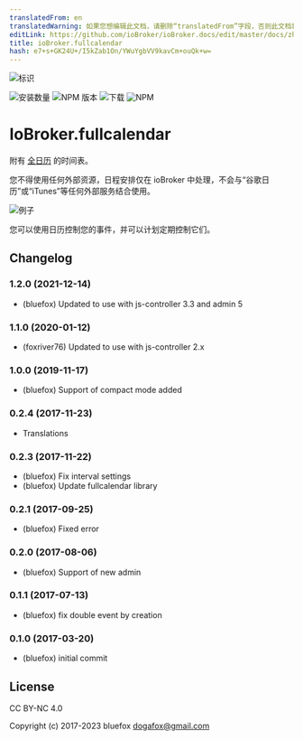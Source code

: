 ```yaml
---
translatedFrom: en
translatedWarning: 如果您想编辑此文档，请删除“translatedFrom”字段，否则此文档将再次自动翻译
editLink: https://github.com/ioBroker/ioBroker.docs/edit/master/docs/zh-cn/adapterref/iobroker.fullcalendar/README.md
title: ioBroker.fullcalendar
hash: e7+s+GK24U+/I5kZab1On/YWuYgbVV9kavCm+ouQk+w=
---
```

![标识](../../../en/adapterref/iobroker.fullcalendar/admin/fullcalendar.png)

![安装数量](http://iobroker.live/badges/fullcalendar-stable.svg)
![NPM 版本](http://img.shields.io/npm/v/iobroker.fullcalendar.svg)
![下载](https://img.shields.io/npm/dm/iobroker.fullcalendar.svg)
![NPM](https://nodei.co/npm/iobroker.fullcalendar.png?downloads=true)

# IoBroker.fullcalendar
附有 [全日历](https://fullcalendar.io) 的时间表。

您不得使用任何外部资源，日程安排仅在 ioBroker 中处理，不会与“谷歌日历”或“iTunes”等任何外部服务结合使用。

![例子](../../../en/adapterref/iobroker.fullcalendar/img/example.png)

您可以使用日历控制您的事件，并可以计划定期控制它们。

<!-- 下一个版本的占位符（在行首）：

### **正在进行中** -->

## Changelog
### 1.2.0 (2021-12-14)
* (bluefox) Updated to use with js-controller 3.3 and admin 5

### 1.1.0 (2020-01-12)
* (foxriver76) Updated to use with js-controller 2.x

### 1.0.0 (2019-11-17)
* (bluefox) Support of compact mode added

### 0.2.4 (2017-11-23)
* Translations

### 0.2.3 (2017-11-22)
* (bluefox) Fix interval settings
* (bluefox) Update fullcalendar library

### 0.2.1 (2017-09-25)
* (bluefox) Fixed error

### 0.2.0 (2017-08-06)
* (bluefox) Support of new admin

### 0.1.1 (2017-07-13)
* (bluefox) fix double event by creation

### 0.1.0 (2017-03-20)
* (bluefox) initial commit

## License
CC BY-NC 4.0

Copyright (c) 2017-2023 bluefox <dogafox@gmail.com>